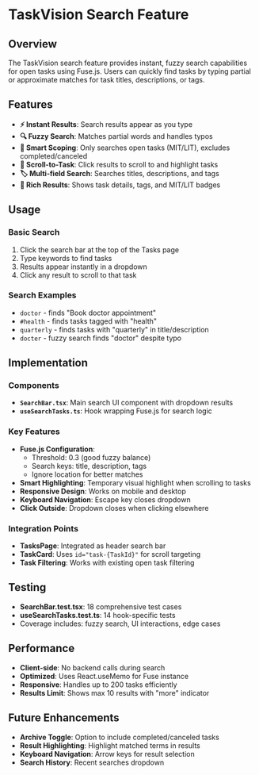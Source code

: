 # TaskVision Search Feature

## Overview
The TaskVision search feature provides instant, fuzzy search capabilities for open tasks using Fuse.js. Users can quickly find tasks by typing partial or approximate matches for task titles, descriptions, or tags.

## Features
- **⚡ Instant Results**: Search results appear as you type
- **🔍 Fuzzy Search**: Matches partial words and handles typos
- **🎯 Smart Scoping**: Only searches open tasks (MIT/LIT), excludes completed/canceled
- **📍 Scroll-to-Task**: Click results to scroll to and highlight tasks
- **🏷️ Multi-field Search**: Searches titles, descriptions, and tags
- **🎨 Rich Results**: Shows task details, tags, and MIT/LIT badges

## Usage

### Basic Search
1. Click the search bar at the top of the Tasks page
2. Type keywords to find tasks
3. Results appear instantly in a dropdown
4. Click any result to scroll to that task

### Search Examples
- `doctor` - finds "Book doctor appointment"
- `#health` - finds tasks tagged with "health"
- `quarterly` - finds tasks with "quarterly" in title/description
- `docter` - fuzzy search finds "doctor" despite typo

## Implementation

### Components
- **`SearchBar.tsx`**: Main search UI component with dropdown results
- **`useSearchTasks.ts`**: Hook wrapping Fuse.js for search logic

### Key Features
- **Fuse.js Configuration**: 
  - Threshold: 0.3 (good fuzzy balance)
  - Search keys: title, description, tags
  - Ignore location for better matches
- **Smart Highlighting**: Temporary visual highlight when scrolling to tasks
- **Responsive Design**: Works on mobile and desktop
- **Keyboard Navigation**: Escape key closes dropdown
- **Click Outside**: Dropdown closes when clicking elsewhere

### Integration Points
- **TasksPage**: Integrated as header search bar
- **TaskCard**: Uses `id="task-{TaskId}"` for scroll targeting
- **Task Filtering**: Works with existing open task filtering

## Testing
- **SearchBar.test.tsx**: 18 comprehensive test cases
- **useSearchTasks.test.ts**: 14 hook-specific tests
- Coverage includes: fuzzy search, UI interactions, edge cases

## Performance
- **Client-side**: No backend calls during search
- **Optimized**: Uses React.useMemo for Fuse instance
- **Responsive**: Handles up to 200 tasks efficiently
- **Results Limit**: Shows max 10 results with "more" indicator

## Future Enhancements
- **Archive Toggle**: Option to include completed/canceled tasks
- **Result Highlighting**: Highlight matched terms in results
- **Keyboard Navigation**: Arrow keys for result selection
- **Search History**: Recent searches dropdown 